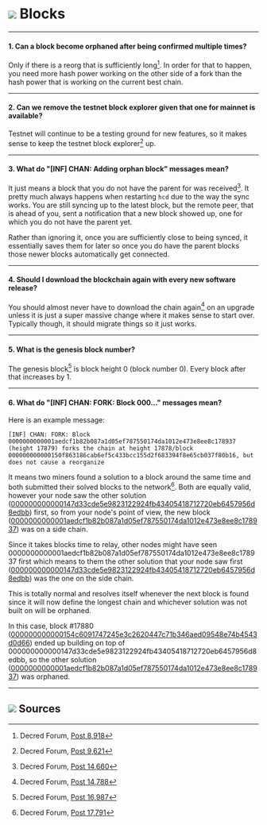 # <img class="dcr-icon" src="/img/dcr-icons/Blocks.svg" /> Blocks

---

#### 1. Can a block become orphaned after being confirmed multiple times? 

Only if there is a reorg that is sufficiently long[^8918]. In order for that to happen, you need more hash power working on the other side of a fork than the hash power that is working on the current best chain.

---

#### 2. Can we remove the testnet block explorer given that one for mainnet is available? 

Testnet will continue to be a testing ground for new features, so it makes sense to keep the testnet block explorer[^9621] up.

---

#### 3. What do "[INF] CHAN: Adding orphan block" messages mean? 

It just means a block that you do not have the parent for was received[^14660]. It pretty much always happens when restarting `hcd` due to the way the sync works. You are still syncing up to the latest block, but the remote peer, that is ahead of you, sent a notification that a new block showed up, one for which you do not have the parent yet.

Rather than ignoring it, once you are sufficiently close to being synced, it essentially saves them for later so once you do have the parent blocks those newer blocks automatically get connected.

---

#### 4. Should I download the blockchain again with every new software release? 

You should almost never have to download the chain again[^14788] on an upgrade unless it is just a super massive change where it makes sense to start over. Typically though, it should migrate things so it just works.

---

#### 5. What is the genesis block number? 

The genesis block[^16987] is block height 0 (block number 0). Every block after that increases by 1.

---

#### 6. What do "[INF] CHAN: FORK: Block 000..." messages mean? 

Here is an example message:

```no-highlight
[INF] CHAN: FORK: Block 0000000000001aedcf1b82b087a1d05ef787550174da1012e473e8ee8c178937 (height 17879) forks the chain at height 17878/block 000000000000150f863186cab6ef5c433bcc155d2f683394f8e65cb037f80b16, but does not cause a reorganize
```

It means two miners found a solution to a block around the same time and both submitted their solved blocks to the network[^17791]. Both are equally valid, however your node saw the other solution ([000000000000147d33cde5e9823122924fb43405418712720eb6457956d8edbb](https://mainnet.decred.org/block/000000000000147d33cde5e9823122924fb43405418712720eb6457956d8edbb)) first, so from your node's point of view, the new block ([0000000000001aedcf1b82b087a1d05ef787550174da1012e473e8ee8c178937](https://mainnet.decred.org/block/0000000000001aedcf1b82b087a1d05ef787550174da1012e473e8ee8c178937)) was on a side chain.

Since it takes blocks time to relay, other nodes might have seen 0000000000001aedcf1b82b087a1d05ef787550174da1012e473e8ee8c178937 first which means to them the other solution that your node saw first ([000000000000147d33cde5e9823122924fb43405418712720eb6457956d8edbb](https://mainnet.decred.org/block/000000000000147d33cde5e9823122924fb43405418712720eb6457956d8edbb)) was the one on the side chain.

This is totally normal and resolves itself whenever the next block is found since it will now define the longest chain and whichever solution was not built on will be orphaned.

In this case, block #17880 ([000000000000154c6091747245e3c2620447c71b346aed09548e74b4543d0d66](https://mainnet.decred.org/block/000000000000154c6091747245e3c2620447c71b346aed09548e74b4543d0d66)) ended up building on top of 000000000000147d33cde5e9823122924fb43405418712720eb6457956d8edbb, so the other solution ([0000000000001aedcf1b82b087a1d05ef787550174da1012e473e8ee8c178937](https://mainnet.decred.org/block/0000000000001aedcf1b82b087a1d05ef787550174da1012e473e8ee8c178937)) was orphaned.

---

## <img class="dcr-icon" src="/img/dcr-icons/Sources.svg" /> Sources 

[^8918]: Decred Forum, [Post 8,918](https://forum.decred.org/threads/557/#post-8918)
[^9621]: Decred Forum, [Post 9,621](https://forum.decred.org/threads/651/#post-9621)
[^14660]: Decred Forum, [Post 14,660](https://forum.decred.org/threads/1333/#post-14660)
[^14788]: Decred Forum, [Post 14,788](https://forum.decred.org/threads/1336/#post-14788)
[^16987]: Decred Forum, [Post 16,987](https://forum.decred.org/threads/1852/#post-16987)
[^17791]: Decred Forum, [Post 17,791](https://forum.decred.org/threads/2925/#post-17791)

